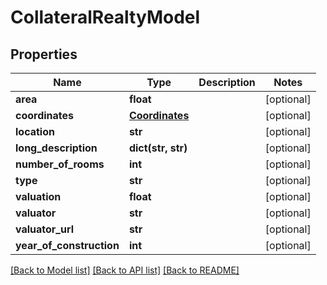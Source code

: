 # CollateralRealtyModel

## Properties
Name | Type | Description | Notes
------------ | ------------- | ------------- | -------------
**area** | **float** |  | [optional] 
**coordinates** | [**Coordinates**](Coordinates.md) |  | [optional] 
**location** | **str** |  | [optional] 
**long_description** | **dict(str, str)** |  | [optional] 
**number_of_rooms** | **int** |  | [optional] 
**type** | **str** |  | [optional] 
**valuation** | **float** |  | [optional] 
**valuator** | **str** |  | [optional] 
**valuator_url** | **str** |  | [optional] 
**year_of_construction** | **int** |  | [optional] 

[[Back to Model list]](../README.md#documentation-for-models) [[Back to API list]](../README.md#documentation-for-api-endpoints) [[Back to README]](../README.md)


